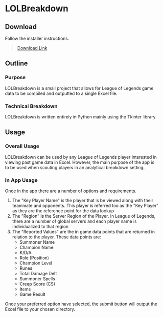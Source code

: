 # LOLBreakdown
## Download 
Follow the installer instructions.
> [Download Link](https://github.com/BrodyMcLemore/LOLBreakdown/raw/main/LOLBreakdown_Setup.exe)

## Outline
### Purpose
LOLBreakdown is a small project that allows for League of Legends game data to be compiled and outputted to a single Excel file.
### Technical Breakdown
LOLBreakdown is written entirely in Python mainly using the Tkinter library.
## Usage
### Overall Usage
LOLBreakdown can be used by any League of Legends player interested in viewing past game data in Excel. However, the main purpose of the app is to be used when scouting players in an analytical breakdown setting. 
### In App Usage
Once in the app there are a number of options and requirements.
1. The "Key Player Name" is the player that is be viewed along with their teammate and opponents. This player is referred too as the "Key Player" as they are the reference point for the data lookup
2. The "Region" is the Server Region of the Player. In League of Legends, there are a number of global servers and each player name is individualized to that region.
3. The "Reported Values" are the in game data points that are returned in relation to the player. These data points are:
    - Summoner Name
    - Champion Name 
    - K/D/A
    - Role (Position)
    - Champion Level
    - Runes
    - Total Damage Delt
    - Summoner Spells
    - Creep Score (CS)
    - Items
    - Game Result

Once your preferred option have selected, the submit button will output the Excel file to your chosen directory.  
